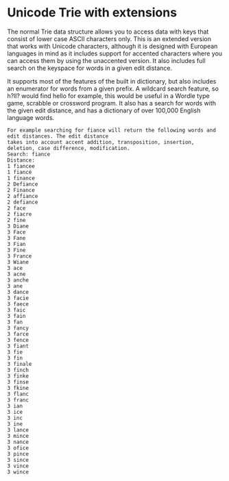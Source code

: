 # Unicode Trie with extensions

The normal Trie data structure allows you to access data with keys that consist of lower case ASCII
characters only. This is an extended version that works with Unicode characters, although it is
designed with European languages in mind as it includes support for accented characters where you
can access them by using the unaccented version. It also includes full search on the keyspace for
words in a given edit distance.

It supports most of the features of the built in dictionary, but also includes an enumerator for
words from a given prefix. A wildcard search feature, so h?ll? would find hello for example, this
would be useful in a Wordle type game, scrabble or crossword program. It also has a search for words
with the given edit distance, and has a dictionary of over 100,000 English language words.


    For example searching for fiance will return the following words and edit distances. The edit distance
    takes into account accent addition, transposition, insertion, deletion, case difference, modification.
    Search: fiance
    Distance:
    1 fiancee
    1 fiancé
    1 finance
    2 Defiance
    2 Finance
    2 affiance
    2 defiance
    2 face
    2 fiacre
    2 fine
    3 Diane
    3 Face
    3 Fane
    3 Fian
    3 Fine
    3 France
    3 Wiane
    3 ace
    3 acne
    3 anche
    3 ane
    3 dance
    3 facie
    3 faece
    3 faic
    3 fain
    3 fan
    3 fancy
    3 farce
    3 fence
    3 fiant
    3 fie
    3 fin
    3 finale
    3 finch
    3 finke
    3 finse
    3 fkine
    3 flanc
    3 franc
    3 ian
    3 ice
    3 inc
    3 ine
    3 lance
    3 mince
    3 nance
    3 ofice
    3 pince
    3 since
    3 vince
    3 wince
